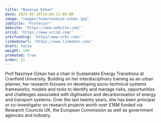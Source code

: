 ```yaml
---
title: "Nazmiye Ozkan"
date: 2025-03-29T14:04:11-05:00
image: "images/team/nazmiye-ozkan.jpg"
jobtitle: "Professor"
website: 'https://www.website.com/'
orcid: 'https://www.orcid.com/'
urkifunding: 'https//www.urki.com/'
linkedinurl: 'https://www.linkedin.com/'
draft: false
weight: 100
promoted: true
order: 11
---
```

Prof Nazmiye Ozkan has a chair in Sustainable Energy Transitions at Cranfield University. Building on her interdisciplinary training as an urban planner, her research focuses on developing socio-technical systems frameworks, models and tools to identify and manage risks, opportunities and challenges associated with digitisation and decarbonisation of energy and transport systems. Over the last twenty years, she has been principal or co-investigator on research projects worth over £16M funded via Research Councils UK, the European Commission as well as government agencies and industry.